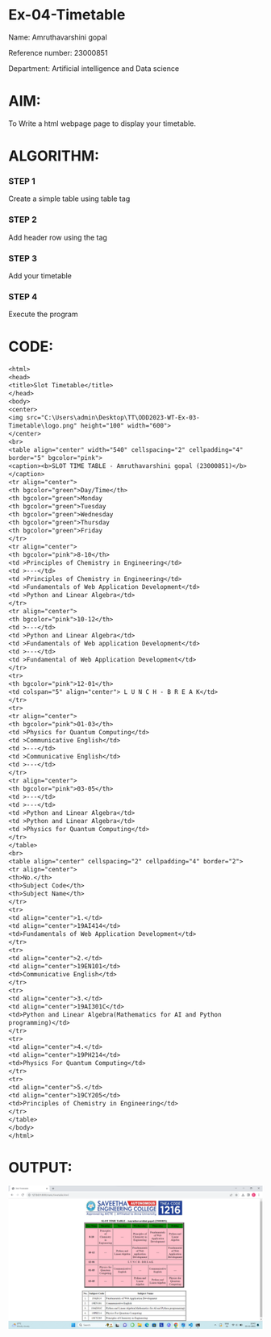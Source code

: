 # Ex-04-Timetable

Name: Amruthavarshini gopal

Reference number: 23000851

Department: Artificial intelligence and Data science

# AIM:

To Write a html webpage page to display your timetable.

# ALGORITHM:

### STEP 1

Create a simple table using table tag

### STEP 2

Add header row using the tag

### STEP 3

Add your timetable

### STEP 4

Execute the program

# CODE:
```
<html>
<head>
<title>Slot Timetable</title>
</head>
<body>
<center>
<img src="C:\Users\admin\Desktop\TT\ODD2023-WT-Ex-03-Timetable\logo.png" height="100" width="600">
</center>
<br>
<table align="center" width="540" cellspacing="2" cellpadding="4" border="5" bgcolor="pink">
<caption><b>SLOT TIME TABLE - Amruthavarshini gopal (23000851)</b></caption>
<tr align="center">
<th bgcolor="green">Day/Time</th>
<th bgcolor="green">Monday
<th bgcolor="green">Tuesday
<th bgcolor="green">Wednesday
<th bgcolor="green">Thursday
<th bgcolor="green">Friday
</tr>
<tr align="center">
<th bgcolor="pink">8-10</th>
<td >Principles of Chemistry in Engineering</td>
<td >---</td>
<td >Principles of Chemistry in Engineering</td>
<td >Fundamentals of Web Application Development</td>
<td >Python and Linear Algebra</td>
</tr>
<tr align="center">
<th bgcolor="pink">10-12</th>
<td >---</td>
<td >Python and Linear Algebra</td>
<td >Fundamentals of Web application Development</td>
<td >---</td>
<td >Fundamental of Web Application Development</td>
</tr>
<tr>
<th bgcolor="pink">12-01</th>
<td colspan="5" align="center"> L U N C H - B R E A K</td>
</tr>
<tr>
<tr align="center">
<th bgcolor="pink">01-03</th>
<td >Physics for Quantum Computing</td>
<td >Communicative English</td>
<td >---</td>
<td >Communicative English</td>
<td >---</td>
</tr>
<tr align="center">
<th bgcolor="pink">03-05</th>
<td >---</td>
<td >---</td>
<td >Python and Linear Algebra</td>
<td >Python and Linear Algebra</td>
<td >Physics for Quantum Computing</td>
</tr>
</table>
<br>
<table align="center" cellspacing="2" cellpadding="4" border="2">
<tr align="center">
<th>No.</th>
<th>Subject Code</th>
<th>Subject Name</th>
</tr>
<tr>
<td align="center">1.</td>
<td align="center">19AI414</td>
<td>Fundamentals of Web Application Development</td>
</tr>
<tr>
<td align="center">2.</td>
<td align="center">19EN101</td>
<td>Communicative English</td>
</tr>
<tr>
<td align="center">3.</td>
<td align="center">19AI301C</td>
<td>Python and Linear Algebra(Mathematics for AI and Python programming)</td>
</tr>
<tr>
<td align="center">4.</td>
<td align="center">19PH214</td>
<td>Physics For Quantum Computing</td>
</tr>
<tr>
<td align="center">5.</td>
<td align="center">19CY205</td>
<td>Principles of Chemistry in Engineering</td>
</tr>
</table>
</body>
</html>
```
# OUTPUT:

![Alt text](timetable.png)



